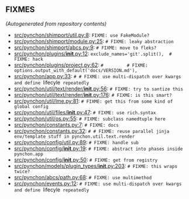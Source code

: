 
## FIXMES

*(Autogenerated from repository contents)*

* [src/pynchon/shimport/util.py:8](#): `FIXME: use FakeModule?`
* [src/pynchon/shimport/module.py:25](#): `# FIXME: leaky abstraction`
* [src/pynchon/shimport/abcs.py:9](#): `# FIXME: move to fleks?`
* [src/pynchon/plugins/__init__.py:12](#): `exclude_names='git'.split(),  # FIXME: hack`
* [src/pynchon/plugins/project.py:62](#): `#         # FIXME: options.output_with_default('docs/VERSION.md'),`
* [src/pynchon/app.py:33](#): `# # FIXME: use multi-dispatch over kwargs and define `lifecyle` repeatedly`
* [src/pynchon/util/text/render/__init__.py:56](#): `# FIXME: try to santize this`
* [src/pynchon/util/text/render/__init__.py:176](#): `# FIXME: is this smart?`
* [src/pynchon/util/lme.py:81](#): `# FIXME: get this from some kind of global config`
* [src/pynchon/util/files/__init__.py:47](#): `# FIXME: use rich.syntax`
* [src/pynchon/util/os.py:55](#): `# FIXME: subclass namedtuple here`
* [src/pynchon/constants.py:7](#): `# FIXME: docs`
* [src/pynchon/constants.py:32](#): `# # FIXME: reuse parallel jinja env/template stuff in pynchon.util.text.render`
* [src/pynchon/config/util.py:89](#): `# FIXME: handle sub`
* [src/pynchon/config/__init__.py:19](#): `# FIXME: abstract into phases inside pynchon.app`
* [src/pynchon/config/__init__.py:50](#): `# FIXME: get from registry`
* [src/pynchon/models/plugin_types/__init__.py:203](#): `# FIXME: this wraps twice?`
* [src/pynchon/abcs/path.py:68](#): `# FIXME: use multimethod`
* [src/pynchon/events.py:12](#): `# FIXME: use multi-dispatch over kwargs and define `lifecyle` repeatedly`


